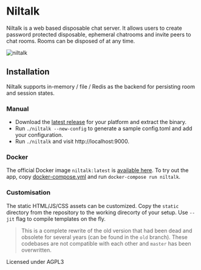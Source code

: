 # Niltalk

Niltalk is a web based disposable chat server. It allows users to create
password protected disposable, ephemeral chatrooms and invite peers to chat rooms. Rooms can
be disposed of at any time.

![niltalk](https://user-images.githubusercontent.com/547147/78459728-9f8c3180-76d8-11ea-8c0a-9cf9bfe64341.png)

## Installation
Niltalk supports in-memory / file / Redis as the backend for persisting room and session states.

### Manual
- Download the [latest release](https://github.com/knadh/niltalk/releases) for your platform and extract the binary.
- Run `./niltalk --new-config` to generate a sample config.toml and add your configuration.
- Run `./niltalk` and visit http://localhost:9000.

### Docker
The official Docker image `niltalk:latest` is [available here](https://hub.docker.com/r/kailashnadh/niltalk). To try out the app, copy [docker-compose.yml](docker-compose.yml) and run `docker-compose run niltalk`.

### Customisation
The static HTML/JS/CSS assets can be customized. Copy the `static` directory from the repository
to the working direcorty of your setup. Use `--jit` flag to compile templates on the fly.

> This is a complete rewrite of the old version that had been dead and obsolete for several years (can be found in the `old` branch). These codebases are not compatible with each other and `master` has been overwritten.

Licensed under AGPL3
